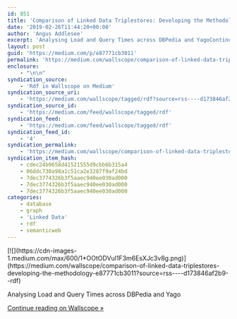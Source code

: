 ```yaml
---
id: 851
title: 'Comparison of Linked Data Triplestores: Developing the Methodology'
date: '2019-02-26T11:44:20+00:00'
author: 'Angus Addlesee'
excerpt: 'Analysing Load and Query Times across DBPedia and YagoContinue reading on Wallscope »'
layout: post
guid: 'https://medium.com/p/e87771cb3011'
permalink: 'https://medium.com/wallscope/comparison-of-linked-data-triplestores-developing-the-methodology-e87771cb3011?source=rss----d173846af2b9--rdf'
enclosure:
    - "\n\n"
syndication_source:
    - 'Rdf in Wallscope on Medium'
syndication_source_uri:
    - 'https://medium.com/wallscope/tagged/rdf?source=rss----d173846af2b9--rdf'
syndication_source_id:
    - 'https://medium.com/feed/wallscope/tagged/rdf'
syndication_feed:
    - 'https://medium.com/feed/wallscope/tagged/rdf'
syndication_feed_id:
    - '4'
syndication_permalink:
    - 'https://medium.com/wallscope/comparison-of-linked-data-triplestores-developing-the-methodology-e87771cb3011?source=rss----d173846af2b9--rdf'
syndication_item_hash:
    - cdec24b9658d41521555d9cbb6b315a4
    - 06ddc730a98a1c51ca2e3287f9af24bd
    - 7dec3774326b3f5aaec940ee030ad000
    - 7dec3774326b3f5aaec940ee030ad000
    - 7dec3774326b3f5aaec940ee030ad000
categories:
    - database
    - graph
    - 'Linked Data'
    - rdf
    - semanticweb
---
```


<div class="medium-feed-item">[![](https://cdn-images-1.medium.com/max/600/1*OOtODVul1F3m6EsXJc3v8g.png)](https://medium.com/wallscope/comparison-of-linked-data-triplestores-developing-the-methodology-e87771cb3011?source=rss----d173846af2b9--rdf)

Analysing Load and Query Times across DBPedia and Yago

[Continue reading on Wallscope »](https://medium.com/wallscope/comparison-of-linked-data-triplestores-developing-the-methodology-e87771cb3011?source=rss----d173846af2b9--rdf)

</div>